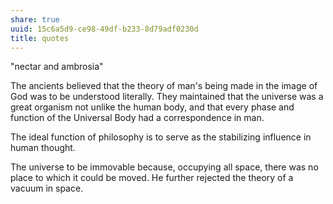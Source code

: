 ```yaml
---
share: true
uuid: 15c6a5d9-ce98-49df-b233-8d79adf0230d
title: quotes
---
```

"nectar and ambrosia"

The ancients believed that the theory of man's being made in the image of God was to be understood literally. They maintained that the universe was a great organism not unlike the human body, and that every phase and function of the Universal Body had a correspondence in man.


The ideal function of philosophy is to serve as the stabilizing influence in human thought. 

The universe to be immovable because, occupying all space, there was no place to which it could be moved. He further rejected the theory of a vacuum in space.
